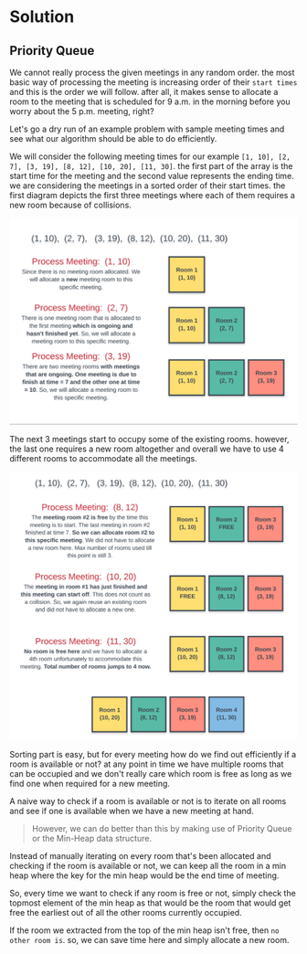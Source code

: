 # Solution

## Priority Queue

We cannot really process the given meetings in any random order. the most basic way of processing the meeting is increasing order of their `start times` and this is the order we will follow. after all, it makes sense to allocate a room to the meeting that is scheduled for 9 a.m. in the morning before you worry about the 5 p.m. meeting, right?  

Let's go a dry run of an example problem with sample meeting times and see what our algorithm should be able to do efficiently.  

We will consider the following meeting times for our example `[1, 10], [2, 7], [3, 19], [8, 12], [10, 20], [11, 30]`. the first part of the array is the start time for the meeting and the second value represents the ending time. we are considering the meetings in a sorted order of their start times. the first diagram depicts the first three meetings where each of them requires a new room because of collisions.  

![](priority_queue1.png)  

The next 3 meetings start to occupy some of the existing rooms. however, the last one requires a new room altogether and overall we have to use 4 different rooms to accommodate all the meetings.  

![](priority_queue2.png)  

Sorting part is easy, but for every meeting how do we find out efficiently if a room is available or not? at any point in time we have multiple rooms that can be occupied and we don't really care which room is free as long as we find one when required for a new meeting.  

A naive way to check if a room is available or not is to iterate on all rooms and see if one is available when we have a new meeting at hand.  
> However, we can do better than this by making use of Priority Queue or the Min-Heap data structure.  

Instead of manually iterating on every room that's been allocated and checking if the room is available or not, we can keep all the room in a min heap where the key for the min heap would be the end time of meeting.  

So, every time we want to check if any room is free or not, simply check the topmost element of the min heap as that would be the room that would get free the earliest out of all the other rooms currently occupied.  

If the room we extracted from the top of the min heap isn't free, then `no other room is`. so, we can save time here and simply allocate a new room.  
